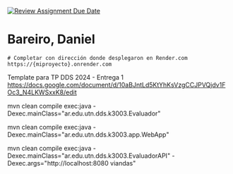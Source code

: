 [![Review Assignment Due Date](https://classroom.github.com/assets/deadline-readme-button-24ddc0f5d75046c5622901739e7c5dd533143b0c8e959d652212380cedb1ea36.svg)](https://classroom.github.com/a/tYQRXUck)
# Bareiro, Daniel

```
# Completar con dirección donde despĺegaron en Render.com
https://{miproyecto}.onrender.com
```

Template para TP DDS 2024 - Entrega 1
https://docs.google.com/document/d/10aBJntLd5KtYhKsVzgCCJPVQjdv1FOc3_N4LKWSxxK8/edit

mvn clean compile exec:java -Dexec.mainClass="ar.edu.utn.dds.k3003.Evaluador"

mvn clean compile exec:java -Dexec.mainClass="ar.edu.utn.dds.k3003.app.WebApp"

mvn clean compile exec:java -Dexec.mainClass="ar.edu.utn.dds.k3003.EvaluadorAPI" -Dexec.args="http://localhost:8080 viandas"
